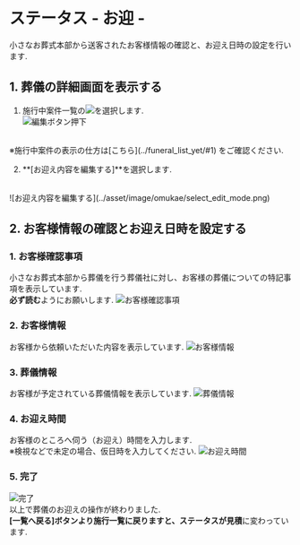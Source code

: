 # ステータス - お迎 - 

小さなお葬式本部から送客されたお客様情報の確認と、お迎え日時の設定を行います.

## 1. 葬儀の詳細画面を表示する  
1. 施行中案件一覧の<img class="img_inline" src="../asset/image/omukae/icon_edit.png">を選択します.  
 ![編集ボタン押下](../asset/image/omukae/select_icon_edit.png)
<br>
※施行中案件の表示の仕方は[こちら](../funeral_list_yet/#1) をご確認ください. 

2. **[お迎え内容を編集する]**を選択します.  
<br>
 ![お迎え内容を編集する](../asset/image/omukae/select_edit_mode.png)
<br>  

  
## 2. お客様情報の確認とお迎え日時を設定する
### 1. お客様確認事項  
小さなお葬式本部から葬儀を行う葬儀社に対し、お客様の葬儀についての特記事項を表示しています.  
**必ず読む**ようにお願いします.
 ![お客様確認事項](../asset/image/omukae/omukae_step1.png)

### 2. お客様情報  
お客様から依頼いただいた内容を表示しています.
 ![お客様情報](../asset/image/omukae/omukae_step2.png)

### 3. 葬儀情報  
お客様が予定されている葬儀情報を表示しています.
 ![葬儀情報](../asset/image/omukae/omukae_step3.png)

### 4. お迎え時間  
お客様のところへ伺う（お迎え）時間を入力します.  
※検視などで未定の場合、仮日時を入力してください.
 ![お迎え時間](../asset/image/omukae/omukae_step4.png)

### 5. 完了  
 ![完了](../asset/image/omukae/omukae_step5.png)  
 以上で葬儀のお迎えの操作が終わりました.  
 **[一覧へ戻る]**ボタンより施行一覧に戻りますと、ステータスが**見積**に変わっています.
